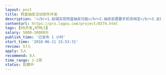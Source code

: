 ```yaml
---                
layout: post       
title: 转盘抽奖活动软件开发           
description: '</br>1.前端实现转盘抽奖功能</br>2.抽奖前需要手机号绑定</br>3.支持微信分享，每分享成功一次即可多获得一次抽奖机会</br>4.后台抽奖统计功能</br>5.后台可设置抽奖奖项、获奖概率</br>'     
contenturl: https://pro.lagou.com/project/8374.html      
tags: [H5开发,HTML5]            
salary: 5000-10000元          
publish_time: '已发布 1 小时'         
start_time: '2018-06-11 15:53:31'           
review: 57人                   
apply: 5人                   
recommend: 0人                   
time_range: 1-2周              
status: 招募中                  
---                 
```

